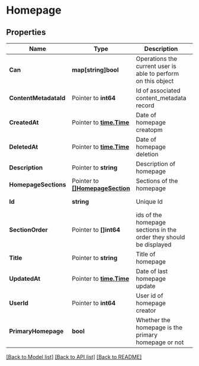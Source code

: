 # Homepage

## Properties

Name | Type | Description | Notes
------------ | ------------- | ------------- | -------------
**Can** | **map[string]bool** | Operations the current user is able to perform on this object | [optional] [readonly] 
**ContentMetadataId** | Pointer to **int64** | Id of associated content_metadata record | [optional] [readonly] 
**CreatedAt** | Pointer to [**time.Time**](time.Time.md) | Date of homepage creatopm | [optional] [readonly] 
**DeletedAt** | Pointer to [**time.Time**](time.Time.md) | Date of homepage deletion | [optional] 
**Description** | Pointer to **string** | Description of homepage | [optional] 
**HomepageSections** | Pointer to [**[]HomepageSection**](HomepageSection.md) | Sections of the homepage | [optional] [readonly] 
**Id** | **string** | Unique Id | [optional] [readonly] 
**SectionOrder** | Pointer to **[]int64** | ids of the homepage sections in the order they should be displayed | [optional] 
**Title** | Pointer to **string** | Title of homepage | [optional] 
**UpdatedAt** | Pointer to [**time.Time**](time.Time.md) | Date of last homepage update | [optional] [readonly] 
**UserId** | Pointer to **int64** | User id of homepage creator | [optional] [readonly] 
**PrimaryHomepage** | **bool** | Whether the homepage is the primary homepage or not | [optional] [readonly] 

[[Back to Model list]](../README.md#documentation-for-models) [[Back to API list]](../README.md#documentation-for-api-endpoints) [[Back to README]](../README.md)


